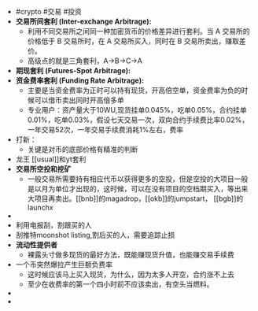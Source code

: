 - #crypto #交易 #投资
- **交易所间套利 (Inter-exchange Arbitrage):**
	- 利用不同交易所之间同一种加密货币的价格差异进行套利。当 A 交易所的价格低于 B 交易所时，在 A 交易所买入，同时在 B 交易所卖出，赚取差价。
	- 高级点的就是三角套利，A->B->C->A
- **期现套利 (Futures-Spot Arbitrage):**
- **资金费率套利 (Funding Rate Arbitrage):**
	- 主要是当资金费率为正时可以持有现货，开高倍空单，资金费率为负的时候可以借币卖出同时开高倍多单
	- 专业用户：资产量大于10WU,现货挂单0.045%，吃单0.05%，合约挂单0.01%，吃单0.03%，假设七天交易一次，双向合约手续费比率0.02%，一年交易52次，一年交易手续费消耗1%左右，费率
- 打新：
	- 关键是对币的底部价格有精准的判断
- 龙王 [[usual]]和yt套利
- **交易所空投和挖矿**
	- 一般交易所需要持有相应代币以获得更多的空投，但是空投的大项目一般是以月为单位才出现的，这时候，可以在没有项目的空档期买入，等出来大项目再卖出。[[bnb]]的magadrop，[[okb]]的jumpstart， [[bgb]]的launchx
-
- 利用电报刮，割跟买的人
- 刮推特moonshot listing,割后买的人，需要追踪止损
- **流动性提供者**
	- 裸露头寸做多现货的最好方法，既能赚现货升值，也能赚交易手续费
- 一个币突然爆拉产生巨额负费率
	- 这时候应该马上买入现货，为什么，因为太多人开空，合约涨不上去
	- 至少在收费率的第一个四小时前不应该卖出，有空头当燃料。
-
-